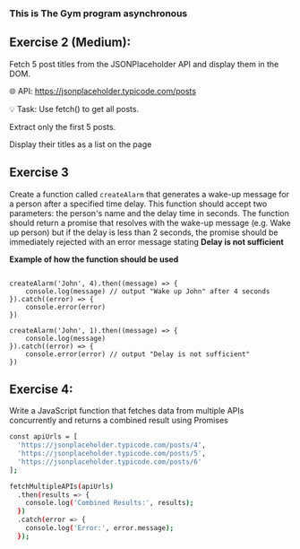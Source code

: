 









### This is The Gym program asynchronous
 
## Exercise 2 (Medium):
Fetch 5 post titles from the JSONPlaceholder API and display them in the DOM.

🌐 API: 
https://jsonplaceholder.typicode.com/posts
   
💡 Task: 
Use fetch() to get all posts.  
   
Extract only the first 5 posts.

Display their titles as a list on the page
 
## Exercise 3
Create a function called `createAlarm` that generates a wake-up message for a person after a specified time delay. This function should accept two parameters: the person's name and the delay time in seconds. The function should return a promise that resolves with the wake-up message (e.g. Wake up person) but if the delay is less than 2 seconds, the promise should be immediately rejected with an error message stating **Delay is not sufficient**
 
**Example of how the function should be used**

```tsx

createAlarm('John', 4).then((message) => {
    console.log(message) // output "Wake up John" after 4 seconds
}).catch((error) => {
    console.error(error)
})

createAlarm('John', 1).then((message) => {
    console.log(message)
}).catch((error) => {
    console.error(error) // output "Delay is not sufficient"
})

```

## Exercise 4:
Write a JavaScript function that fetches data from multiple APIs concurrently and returns a combined result using Promises
```bash
const apiUrls = [
  'https://jsonplaceholder.typicode.com/posts/4',
  'https://jsonplaceholder.typicode.com/posts/5',
  'https://jsonplaceholder.typicode.com/posts/6'
];

fetchMultipleAPIs(apiUrls)
  .then(results => {
    console.log('Combined Results:', results);
  })
  .catch(error => {
    console.log('Error:', error.message);
  });
```

